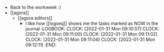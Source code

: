 - Back to the workweek :)
- [[agora]]
	- [[agora editors]]
		- I like how [[logseq]] shows me the tasks marked as NOW in the journal
		  :LOGBOOK:
		  CLOCK: [2022-01-31 Mon 09:10:57]
		  CLOCK: [2022-01-31 Mon 09:11:00]
		  CLOCK: [2022-01-31 Mon 09:11:02]
		  CLOCK: [2022-01-31 Mon 09:11:04]
		  CLOCK: [2022-01-31 Mon 09:12:11]
		  :END: